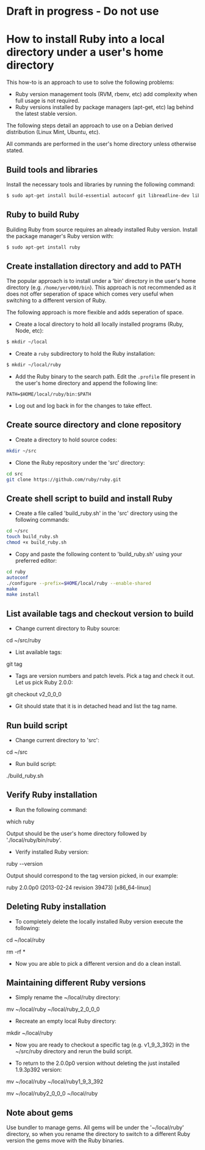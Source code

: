 # Draft in progress - Do not use


# How to install Ruby into a local directory under a user's home directory

This how-to is an approach to use to solve the following problems:

- Ruby version management tools (RVM, rbenv, etc) add complexity when full usage is not required.
- Ruby versions installed by package managers (apt-get, etc) lag behind the latest stable version.

The following steps detail an approach to use on a Debian derived distribution (Linux Mint, Ubuntu, etc).


All commands are performed in the user's home directory unless otherwise stated.

## Build tools and libraries

Install the necessary tools and libraries by running the following command:

~~~ sh
$ sudo apt-get install build-essential autoconf git libreadline-dev libssl-dev
~~~

## Ruby to build Ruby

Building Ruby from source requires an already installed Ruby version. Install the package manager's Ruby version with:

~~~ sh
$ sudo apt-get install ruby
~~~

## Create installation directory and add to PATH

The popular approach is to install under a 'bin' directory in the user's home directory (e.g. `/home/yerv000/bin`). This approach is not recommended as it does not offer seperation of space which comes very useful when switching to a different version of Ruby.

The following approach is more flexible and adds seperation of space.

- Create a local directory to hold all locally installed programs (Ruby, Node, etc):

~~~ sh
$ mkdir ~/local
~~~

- Create a `ruby` subdirectory to hold the Ruby installation:

~~~ sh
$ mkdir ~/local/ruby
~~~

- Add the Ruby binary to the search path. Edit the `.profile` file present in the user's home directory and append the following line:

~~~
PATH=$HOME/local/ruby/bin:$PATH
~~~

- Log out and log back in for the changes to take effect.


## Create source directory and clone repository

- Create a directory to hold source codes:

~~~ sh
mkdir ~/src
~~~

- Clone the Ruby repository under the 'src' directory:

~~~ sh
cd src
git clone https://github.com/ruby/ruby.git
~~~

## Create shell script to build and install Ruby

- Create a file called 'build_ruby.sh' in the 'src' directory using the following commands:

~~~ sh
cd ~/src
touch build_ruby.sh
chmod +x build_ruby.sh
~~~

- Copy and paste the following content to 'build_ruby.sh' using your preferred editor:

```sh
cd ruby
autoconf
./configure --prefix=$HOME/local/ruby --enable-shared
make
make install
```

## List available tags and checkout version to build

- Change current directory to Ruby source:

cd ~/src/ruby

- List available tags:

git tag

- Tags are version numbers and patch levels. Pick a tag and check it out. Let us pick Ruby 2.0.0:

git checkout v2_0_0_0

- Git should state that it is in detached head and list the tag name.


## Run build script

- Change current directory to 'src':

cd ~/src

- Run build script:

./build_ruby.sh


## Verify Ruby installation

- Run the following command:

which ruby

Output should be the user's home directory followed by './local/ruby/bin/ruby'.

- Verify installed Ruby version:

ruby --version

Output should correspond to the tag version picked, in our example:

ruby 2.0.0p0 (2013-02-24 revision 39473) [x86_64-linux]


## Deleting Ruby installation

- To completely delete the locally installed Ruby version execute the following:

cd ~/local/ruby

rm -rf *

- Now you are able to pick a different version and do a clean install.


## Maintaining different Ruby versions

- Simply rename the ~/local/ruby directory:

mv ~/local/ruby ~/local/ruby_2_0_0_0

- Recreate an empty local Ruby directory:

mkdir ~/local/ruby

- Now you are ready to checkout a specific tag (e.g. v1_9_3_392) in the ~/src/ruby directory and rerun the build script.

- To return to the 2.0.0p0 version without deleting the just installed 1.9.3p392 version:

mv ~/local/ruby ~/local/ruby1_9_3_392

mv ~/local/ruby2_0_0_0 ~/local/ruby


## Note about gems

Use bundler to manage gems. All gems will be under the '~/local/ruby' directory, so when you rename the directory to switch to a different Ruby version the gems move with the Ruby binaries.
